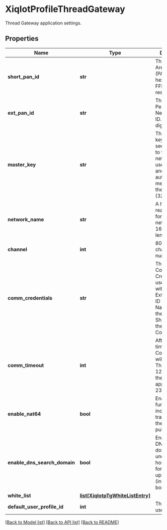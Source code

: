 # XiqIotProfileThreadGateway

Thread Gateway application settings.
## Properties
Name | Type | Description | Notes
------------ | ------------- | ------------- | -------------
**short_pan_id** | **str** | The Personal Area Network (PAN) ID. (4 hex digits). FFFF is reserved. | 
**ext_pan_id** | **str** | The Extended Personal Area Network (PAN) ID. (16 hex digits) | 
**master_key** | **str** | The network key is used to secure access to the Thread network. It is used to encrypt and authenticate all messages on the network. (32 hex digits) | 
**network_name** | **str** | A human-readable name for the network, up to 16 bytes in length. | 
**channel** | **int** | 802.15.4 channel number, 11-26 | 
**comm_credentials** | **str** | The Commissioner Credential is used along with the Extended PAN ID and Network Name to create the PSKc (Pre-Shared Key for the Commissioner). | [optional] 
**comm_timeout** | **int** | After this timeout the Commissioner will shutdown. The default is 120 sec. but the max is approximately 23 days. | [optional] 
**enable_nat64** | **bool** | Enable NAT64 functions including the translator and the prefix publishing. | [optional] 
**enable_dns_search_domain** | **bool** | Enable adding DNS search domain to unqualified host lookups forwarded by upstream DNS (in the thread border router). | [optional] 
**white_list** | [**list[XiqIotpTgWhiteListEntry]**](XiqIotpTgWhiteListEntry.md) |  | [optional] 
**default_user_profile_id** | **int** | The default user-profile ID. | [optional] 

[[Back to Model list]](../README.md#documentation-for-models) [[Back to API list]](../README.md#documentation-for-api-endpoints) [[Back to README]](../README.md)


